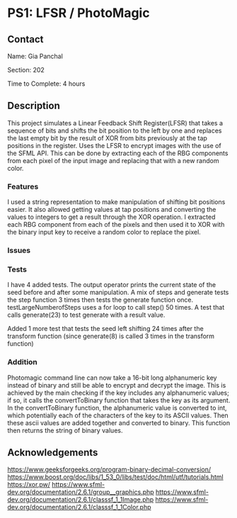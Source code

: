 # PS1: LFSR / PhotoMagic

## Contact
Name: Gia Panchal

Section: 202

Time to Complete: 4 hours


## Description
This project simulates a Linear Feedback Shift Register(LFSR) that takes a sequence of bits and shifts the bit position to the left by one and replaces the last empty bit by the result of XOR from bits previously at the tap positions in the register.
Uses the LFSR to encrypt images with the use of the SFML API. This can be done by extracting each of the RBG components from each pixel of the input image and replacing that with a new random color.

### Features
I used a string representation to make manipulation of shifting bit positions easier. It also allowed getting values at tap positions and converting the values to integers to get a result through the XOR operation.
I extracted each RBG component from each of the pixels and then used it to XOR with the binary input key to receive a random color to replace the pixel.

### Issues


### Tests
I have 4 added tests. The output operator prints the current state of the seed before and after some manipulation. A mix of steps and generate tests the step function 3 times then tests the generate function once. testLargeNumberofSteps uses a for loop to call step() 50 times. A test that calls generate(23) to test generate with a result value.  

Added 1 more test that tests the seed left shifting 24 times after the transform function (since generate(8) is called 3 times in the transform function)

### Addition
Photomagic command line can now take a 16-bit long alphanumeric key instead of binary and still be able to encrypt and decrypt the image. This is achieved by the main checking if the key includes any alphanumeric values; if so, it calls the convertToBinary function that takes the key as its argument. In the convertToBinary function, the alphanumeric value is converted to int, which potentially each of the characters of the key to its ASCII values. Then these ascii values are added together and converted to binary. This function then returns the string of binary values.

## Acknowledgements
https://www.geeksforgeeks.org/program-binary-decimal-conversion/
https://www.boost.org/doc/libs/1_53_0/libs/test/doc/html/utf/tutorials.html
https://xor.pw/
https://www.sfml-dev.org/documentation/2.6.1/group__graphics.php
https://www.sfml-dev.org/documentation/2.6.1/classsf_1_1Image.php
https://www.sfml-dev.org/documentation/2.6.1/classsf_1_1Color.php
